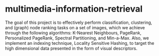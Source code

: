 # multimedia-information-retrieval
The goal of this project is to effectively perform classification, clustering, and (graph) node ranking tasks on a set of images, which we achieve through the following algorithms: K-Nearest Neighbours, PageRank, Personalized PageRank, Spectral Partitioning, and Min-a-Max. Also, we implement an indexing technique, Locality Sensitive Hashing, to target the high dimensional data presented in the form of visual descriptors.
